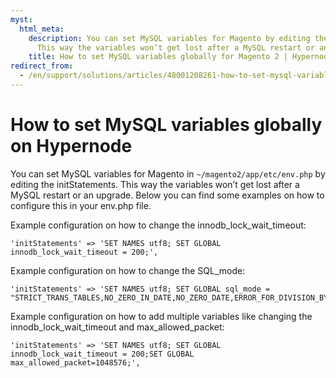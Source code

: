 ```yaml
---
myst:
  html_meta:
    description: You can set MySQL variables for Magento by editing the initStatements.
      This way the variables won’t get lost after a MySQL restart or an upgrade.
    title: How to set MySQL variables globally for Magento 2 | Hypernode
redirect_from:
  - /en/support/solutions/articles/48001208261-how-to-set-mysql-variables-globally-on-hypernode/
---
```


<!-- source: https://support.hypernode.com/en/support/solutions/articles/48001208261-how-to-set-mysql-variables-globally-on-hypernode/ -->

# How to set MySQL variables globally on Hypernode

You can set MySQL variables for Magento in `~/magento2/app/etc/env.php` by editing the initStatements. This way the variables won’t get lost after a MySQL restart or an upgrade. Below you can find some examples on how to configure this in your env.php file.

Example configuration on how to change the innodb_lock_wait_timeout:

```nginx
'initStatements' => 'SET NAMES utf8; SET GLOBAL innodb_lock_wait_timeout = 200;',
```

Example configuration on how to change the SQL_mode:

```nginx
'initStatements' => 'SET NAMES utf8; SET GLOBAL sql_mode = "STRICT_TRANS_TABLES,NO_ZERO_IN_DATE,NO_ZERO_DATE,ERROR_FOR_DIVISION_BY_ZERO,NO_ENGINE_SUBSTITUTION";'
```

Example configuration on how to add multiple variables like changing the innodb_lock_wait_timeout and max_allowed_packet:

```nginx
'initStatements' => 'SET NAMES utf8; SET GLOBAL innodb_lock_wait_timeout = 200;SET GLOBAL max_allowed_packet=1048576;',
```
